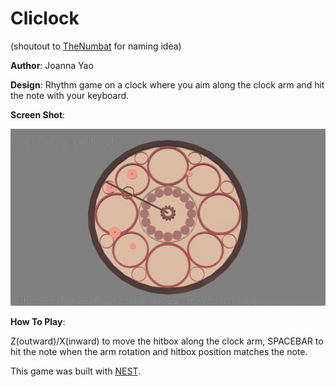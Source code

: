 # Cliclock

(shoutout to [TheNumbat](https://thenumb.at/) for naming idea)

**Author**: Joanna Yao

**Design**: Rhythm game on a clock where you aim along the clock arm and hit the note with your keyboard.

**Screen Shot**:

![Screen Shot](screenshot.png)

**How To Play**:

Z(outward)/X(inward) to move the hitbox along the clock arm, SPACEBAR to hit the note when the arm rotation and hitbox position matches the note.

This game was built with [NEST](NEST.md).